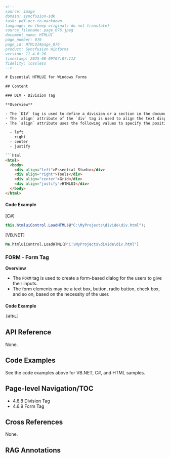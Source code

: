 ```html
<!-- 
source: image
domain: syncfusion-sdk
task: pdf-ocr-to-markdown
language: en (keep original; do not translate)
source_filename: page_076.jpeg
document_name: HTMLUI
page_number: 076
page_id: HTMLUI#page_076
product: Syncfusion Winforms
version: 11.4.0.26
timestamp: 2025-08-09T07:07:11Z
fidelity: lossless
-->

# Essential HTMLUI for Windows Forms

## Content

### DIV - Division Tag

**Overview**

- The `DIV` tag is used to define a division or a section in the document that is rendered in the HTMLUI control.
- The `align` attribute of the `div` tag is used to align the text displayed inside the `div` tag.
- The `align` attribute uses the following values to specify the position of the text display:

  - left
  - right
  - center
  - justify

```html
<html>
  <body>
    <div align="left">Essential Studio</div>
    <div align="right">Tools</div>
    <div align="center">Grid</div>
    <div align="justify">HTMLUI</div>
  </body>
</html>
```

#### Code Example

[C#]
```csharp
this.htmluiControl.LoadHTML(@"C:\MyProjects\divide\div.html");
```

[VB.NET]
```vb
Me.htmluiControl.LoadHTML(@"C:\MyProjects\divide\div.html")
```

### FORM - Form Tag

**Overview**

- The `FORM` tag is used to create a form-based dialog for the users to give their inputs.
- The form elements may be a text box, button, radio button, check box, and so on, based on the necessity of the user.

#### Code Example

```html
[HTML]
```

## API Reference

None.

## Code Examples

See the code examples above for VB.NET, C#, and HTML samples.

## Page-level Navigation/TOC

- 4.6.8 Division Tag
- 4.6.9 Form Tag

## Cross References

None.

## RAG Annotations

<!-- tags: [Syncfusion Winforms, Essential HTMLUI, DIV, Form, Tag, align, attribute, align attribute values, text display, VB.NET, C#, HTML] keywords: [div tag, alignment, essential studio, tools, grid, htmlui, form tag, form-based dialog, user inputs, text box, button, radio button, check box] -->
```